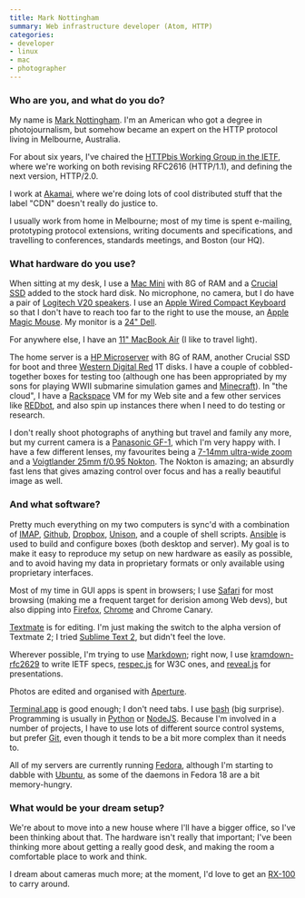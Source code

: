 ```yaml
---
title: Mark Nottingham
summary: Web infrastructure developer (Atom, HTTP)
categories:
- developer
- linux
- mac
- photographer
---
```


### Who are you, and what do you do?

My name is [Mark Nottingham](http://www.mnot.net/ "Mark's website."). I'm an American who got a degree in photojournalism, but somehow became an expert on the HTTP protocol living in Melbourne, Australia.

For about six years, I've chaired the [HTTPbis Working Group in the IETF](http://trac.tools.ietf.org/wg/httpbis/trac/wiki "The working group for HTTP."), where we're working on both revising RFC2616 (HTTP/1.1), and defining the next version, HTTP/2.0. 

I work at [Akamai](http://www.akamai.com/ "A content delivery network."), where we're doing lots of cool distributed stuff that the label "CDN" doesn't really do justice to.

I usually work from home in Melbourne; most of my time is spent e-mailing, prototyping protocol extensions, writing documents and specifications, and travelling to conferences, standards meetings, and Boston (our HQ).

### What hardware do you use?

When sitting at my desk, I use a [Mac Mini][mac-mini] with 8G of RAM and a [Crucial SSD][m4] added to the stock hard disk. No microphone, no camera, but I do have a pair of [Logitech V20 speakers][v20]. I use an [Apple Wired Compact Keyboard][keyboard] so that I don't have to reach too far to the right to use the mouse, an [Apple Magic Mouse][magic-mouse]. My monitor is a [24" Dell][u2412m].

For anywhere else, I have an [11" MacBook Air][macbook-air] (I like to travel light).
 
The home server is a [HP Microserver][proliant-microserver] with 8G of RAM, another Crucial SSD for boot and three [Western Digital Red][wd-red] 1T disks. I have a couple of cobbled-together boxes for testing too (although one has been appropriated by my sons for playing WWII submarine simulation games and [Minecraft][]). In "the cloud", I have a [Rackspace][] VM for my Web site and a few other services like [REDbot][], and also spin up instances there when I need to do testing or research.

I don't really shoot photographs of anything but travel and family any more, but my current camera is a [Panasonic GF-1][lumix-dmc-gf1], which I'm very happy with. I have a few different lenses, my favourites being a [7-14mm ultra-wide zoom][lumix-g-vario-7-14mm-f4.0-asph] and a [Voigtlander 25mm f/0.95 Nokton][nokton-25mm-f0.95]. The Nokton is amazing; an absurdly fast lens that gives amazing control over focus and has a really beautiful image as well. 

### And what software?

Pretty much everything on my two computers is sync'd with a combination of [IMAP](http://tools.ietf.org/html/rfc3501 "The RFC for IMAP."), [Github][], [Dropbox][], [Unison][], and a couple of shell scripts. [Ansible][] is used to build and configure boxes (both desktop and server). My goal is to make it easy to reproduce my setup on new hardware as easily as possible, and to avoid having my data in proprietary formats or only available using proprietary interfaces.

Most of my time in GUI apps is spent in browsers; I use [Safari][] for most browsing (making me a frequent target for derision among Web devs), but also dipping into [Firefox][], [Chrome][] and Chrome Canary.

[Textmate][] is for editing. I'm just making the switch to the alpha version of Textmate 2; I tried [Sublime Text 2][sublime-text], but didn't feel the love. 

Wherever possible, I'm trying to use [Markdown][]; right now, I use [kramdown-rfc2629][kramdown-rfc2629] to write IETF specs, [respec.js][respec] for W3C ones, and [reveal.js][] for presentations.

Photos are edited and organised with [Aperture][].

[Terminal.app][terminal] is good enough; I don't need tabs. I use [bash][] (big surprise). Programming is usually in [Python][] or [NodeJS][node.js]. Because I'm involved in a number of projects, I have to use lots of different source control systems, but prefer [Git][], even though it tends to be a bit more complex than it needs to.

All of my servers are currently running [Fedora][], although I'm starting to dabble with [Ubuntu][], as some of the daemons in Fedora 18 are a bit memory-hungry.

### What would be your dream setup?

We're about to move into a new house where I'll have a bigger office, so I've been thinking about that. The hardware isn't really that important; I've been thinking more about getting a really good desk, and making the room a comfortable place to work and think.

I dream about cameras much more; at the moment, I'd love to get an [RX-100][cyber-shot-dsc-rx100] to carry around.

[ansible]: https://www.ansible.com/ "An IT automation service."
[aperture]: https://en.wikipedia.org/wiki/Aperture_(software) "Photo editing and management software for Mac OS X."
[bash]: http://www.gnu.org/software/bash/ "A terminal shell."
[chrome]: https://www.google.com/intl/en/chrome/browser/ "A WebKit-based browser, where each tab runs in its own thread."
[cyber-shot-dsc-rx100]: https://www.amazon.com/Sony-DSC-RX100-Sensor-Digital-Camera/dp/B00889ST2G "A 20.2 megapixel digital camera."
[dropbox]: https://www.dropbox.com/ "Online syncing and storage."
[fedora]: https://getfedora.org/ "A Linux distribution."
[firefox]: https://www.mozilla.org/en-US/firefox/new/ "A cross-platform open-source web browser."
[git]: https://git-scm.com/ "A version control system."
[github]: https://github.com/ "A Git code repository service."
[keyboard]: https://www.apple.com/keyboard/ "The keyboard."
[kramdown-rfc2629]: https://github.com/cabo/kramdown-rfc2629 "A Kramdown backend for generating RFC 2629 compliant markup."
[lumix-dmc-gf1]: https://www.amazon.com/Panasonic-DMC-GF1-Four-Thirds-Interchangeable-Aspherical/dp/B002MUAEX4 "A 12.1 megapixel digital camera."
[lumix-g-vario-7-14mm-f4.0-asph]: http://panasonic.net/avc/lumix/systemcamera/gms/lens/g_vario_7_14.html "A lens."
[m4]: https://www.crucial.com/usa/en/m4ProductFlyer "A solid state disk drive."
[mac-mini]: https://www.apple.com/mac-mini/ "A small desktop computer."
[macbook-air]: https://www.apple.com/macbook-air/ "A very thin laptop."
[magic-mouse]: https://en.wikipedia.org/wiki/Magic_Mouse "A multi-touch mouse."
[markdown]: https://daringfireball.net/projects/markdown/ "An email-like format for marking up text."
[minecraft]: https://minecraft.net/ "A digging and building game."
[node.js]: https://nodejs.org/en/ "A Javascript application platform."
[nokton-25mm-f0.95]: http://www.voigtlaender.de/cms/voigtlaender/voigtlaender_cms.nsf/id/pa_f0_95_25.html "A lens."
[proliant-microserver]: https://www.pcmag.com/article2/0,2817,2371658,00.asp "A server."
[python]: https://www.python.org/ "An interpreted scripting language."
[rackspace]: https://www.rackspace.com/ "A VPS hosting service."
[redbot]: https://redbot.org/ "A service for checking on HTTP resources."
[respec]: https://github.com/w3c/respec "A Javascript library for writing W3C specs."
[reveal.js]: https://lab.hakim.se/reveal-js/ "An HTML-based presentation tool."
[safari]: https://www.apple.com/safari/ "A fast web browser."
[sublime-text]: http://www.sublimetext.com/ "A coder's text editor."
[terminal]: https://en.wikipedia.org/wiki/Terminal_(OS_X) "A console application included with Mac OS X."
[textmate]: https://macromates.com/ "A text editor for the Mac."
[u2412m]: http://accessories.us.dell.com/sna/productdetail.aspx?c=us&l=en&s=bsd&cs=04&sku=320-2676 "A 24 inch LCD monitor."
[ubuntu]: https://www.ubuntu.com/ "A Unix distribution."
[unison]: http://www.cis.upenn.edu/~bcpierce/unison/ "A file syncing tool."
[v20]: https://www.logitech.com/en-us/support/199?crid=409 "External laptop speakers.."
[wd-red]: https://www.wdc.com/en/products/products.aspx?id=810 "A hard disk designed for NAS/RAID usage."
